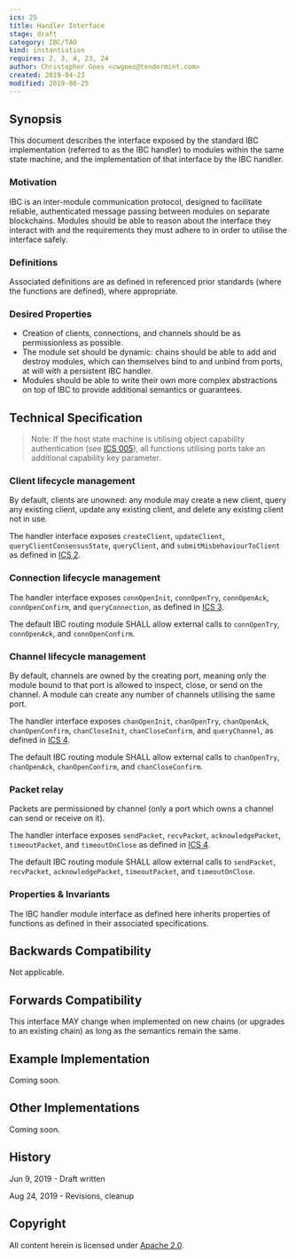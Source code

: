 ```yaml
---
ics: 25
title: Handler Interface
stage: draft
category: IBC/TAO
kind: instantiation
requires: 2, 3, 4, 23, 24
author: Christopher Goes <cwgoes@tendermint.com>
created: 2019-04-23
modified: 2019-08-25
---
```


## Synopsis

This document describes the interface exposed by the standard IBC implementation (referred to as the IBC handler) to modules within the same state machine, and the implementation of that interface by the IBC handler.

### Motivation

IBC is an inter-module communication protocol, designed to facilitate reliable, authenticated message passing between modules on separate blockchains. Modules should be able to reason about the interface they interact with and the requirements they must adhere to in order to utilise the interface safely.

### Definitions

Associated definitions are as defined in referenced prior standards (where the functions are defined), where appropriate.

### Desired Properties

- Creation of clients, connections, and channels should be as permissionless as possible.
- The module set should be dynamic: chains should be able to add and destroy modules, which can themselves bind to and unbind from ports, at will with a persistent IBC handler.
- Modules should be able to write their own more complex abstractions on top of IBC to provide additional semantics or guarantees.

## Technical Specification

> Note: If the host state machine is utilising object capability authentication (see [ICS 005](../ics-005-port-allocation)), all functions utilising ports take an additional capability key parameter.

### Client lifecycle management

By default, clients are unowned: any module may create a new client, query any existing client, update any existing client, and delete any existing client not in use.

The handler interface exposes `createClient`, `updateClient`, `queryClientConsensusState`, `queryClient`, and `submitMisbehaviourToClient` as defined in [ICS 2](../ics-002-client-semantics).

### Connection lifecycle management

The handler interface exposes `connOpenInit`, `connOpenTry`, `connOpenAck`, `connOpenConfirm`, and `queryConnection`, as defined in [ICS 3](../ics-003-connection-semantics).

The default IBC routing module SHALL allow external calls to `connOpenTry`, `connOpenAck`, and `connOpenConfirm`.

### Channel lifecycle management

By default, channels are owned by the creating port, meaning only the module bound to that port is allowed to inspect, close, or send on the channel. A module can create any number of channels utilising the same port.

The handler interface exposes `chanOpenInit`, `chanOpenTry`, `chanOpenAck`, `chanOpenConfirm`, `chanCloseInit`, `chanCloseConfirm`, and `queryChannel`, as defined in [ICS 4](../ics-004-channel-and-packet-semantics).

The default IBC routing module SHALL allow external calls to `chanOpenTry`, `chanOpenAck`, `chanOpenConfirm`, and `chanCloseConfirm`.

### Packet relay

Packets are permissioned by channel (only a port which owns a channel can send or receive on it).

The handler interface exposes `sendPacket`, `recvPacket`, `acknowledgePacket`, `timeoutPacket`, and `timeoutOnClose` as defined in [ICS 4](../ics-004-channel-and-packet-semantics).

The default IBC routing module SHALL allow external calls to `sendPacket`, `recvPacket`, `acknowledgePacket`, `timeoutPacket`, and `timeoutOnClose`.

### Properties & Invariants

The IBC handler module interface as defined here inherits properties of functions as defined in their associated specifications.

## Backwards Compatibility

Not applicable.

## Forwards Compatibility

This interface MAY change when implemented on new chains (or upgrades to an existing chain) as long as the semantics remain the same.

## Example Implementation

Coming soon.

## Other Implementations

Coming soon.

## History

Jun 9, 2019 - Draft written

Aug 24, 2019 - Revisions, cleanup

## Copyright

All content herein is licensed under [Apache 2.0](https://www.apache.org/licenses/LICENSE-2.0).
